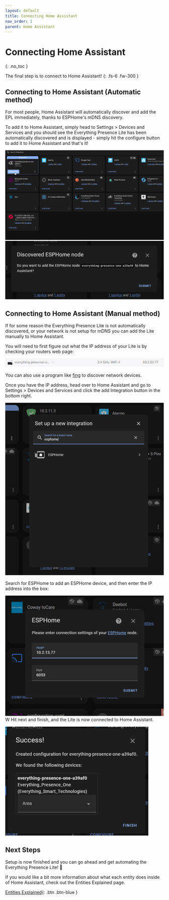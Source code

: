 ```yaml
---
layout: default
title: Connecting Home Assistant
nav_order: 1
parent: Home Assistant
---
```


# Connecting Home Assistant

{: .no_toc }

The final step is to connect to Home Assistant!
{: .fs-6 .fw-300 }

## Connecting to Home Assistant (Automatic method)

For most people, Home Assistant will automatically discover and add the EPL immediately, thanks to ESPHome's mDNS discovery.

To add it to Home Assistant, simply head to Settings > Devices and Services and you should see the Everything Presence Lite has been automatically discovered and is displayed - simply hit the configure button to add it to Home Assistant and that's it!

![Connecting the Lite to Home Assistant](../images/connecting-home-assistant-auto-1.png)
![Connecting the Lite to Home Assistant](../images/connecting-home-assistant-auto-2.png)

## Connecting to Home Assistant (Manual method)

If for some reason the Everything Presence Lite is not automatically discovered, or your network is not setup for mDNS you can add the Lite manually to Home Assistant.

You will need to first figure out what the IP address of your Lite is by checking your routers web page:

![Find the IP address in your router](../images/connecting-home-assistant-router-ip-address.png)

You can also use a program like [fing](https://www.fing.com) to discover network devices.

Once you have the IP address, head over to Home Assistant and go to Settings > Devices and Services and click the add Integration button in the bottom right.

![Connecting the Lite to Home Assistant](../images/connecting-home-assistant-manual-1.png)

Search for ESPHome to add an ESPHome device, and then enter the IP address into the box:

![Connecting the Lite to Home Assistant](../images/connecting-home-assistant-manual-2.png)
W
Hit next and finish, and the Lite is now connected to Home Assistant.

![Connecting the Lite to Home Assistant](../images/connecting-home-assistant-manual-3.png)

## Next Steps

Setup is now finished and you can go ahead and get automating the Everything Presence Lite! 🥳

If you would like a bit more information about what each entity does inside of Home Assistant, check out the Entities Explained page.

[Entities Explained](./home-assistant-entities.html){: .btn .btn-blue }

<script>
const toggleDarkMode = document.querySelector('.js-toggle-dark-mode');

jtd.addEvent(toggleDarkMode, 'click', function(){
  if (jtd.getTheme() === 'dark') {
    jtd.setTheme('light');
    toggleDarkMode.textContent = 'Preview dark color scheme';
  } else {
    jtd.setTheme('dark');
    toggleDarkMode.textContent = 'Return to the light side';
  }
});
</script>

